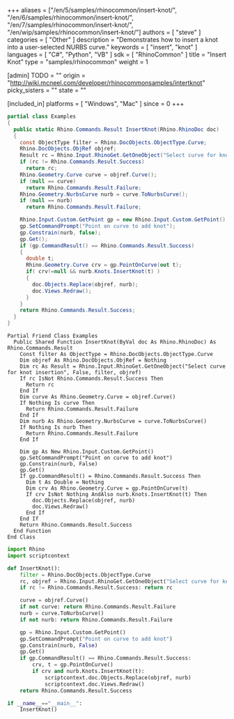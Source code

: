 +++
aliases = ["/en/5/samples/rhinocommon/insert-knot/", "/en/6/samples/rhinocommon/insert-knot/", "/en/7/samples/rhinocommon/insert-knot/", "/en/wip/samples/rhinocommon/insert-knot/"]
authors = [ "steve" ]
categories = [ "Other" ]
description = "Demonstrates how to insert a knot into a user-selected NURBS curve."
keywords = [ "insert", "knot" ]
languages = [ "C#", "Python", "VB" ]
sdk = [ "RhinoCommon" ]
title = "Insert Knot"
type = "samples/rhinocommon"
weight = 1

[admin]
TODO = ""
origin = "http://wiki.mcneel.com/developer/rhinocommonsamples/intertknot"
picky_sisters = ""
state = ""

[included_in]
platforms = [ "Windows", "Mac" ]
since = 0
+++

<div class="codetab-content" id="cs">

```cs
partial class Examples
{
  public static Rhino.Commands.Result InsertKnot(Rhino.RhinoDoc doc)
  {
    const ObjectType filter = Rhino.DocObjects.ObjectType.Curve;
    Rhino.DocObjects.ObjRef objref;
    Result rc = Rhino.Input.RhinoGet.GetOneObject("Select curve for knot insertion", false, filter, out objref);
    if (rc != Rhino.Commands.Result.Success)
      return rc;
    Rhino.Geometry.Curve curve = objref.Curve();
    if (null == curve)
      return Rhino.Commands.Result.Failure;
    Rhino.Geometry.NurbsCurve nurb = curve.ToNurbsCurve();
    if (null == nurb)
      return Rhino.Commands.Result.Failure;

    Rhino.Input.Custom.GetPoint gp = new Rhino.Input.Custom.GetPoint();
    gp.SetCommandPrompt("Point on curve to add knot");
    gp.Constrain(nurb, false);
    gp.Get();
    if (gp.CommandResult() == Rhino.Commands.Result.Success)
    {
      double t;
      Rhino.Geometry.Curve crv = gp.PointOnCurve(out t);
      if( crv!=null && nurb.Knots.InsertKnot(t) )
      {
        doc.Objects.Replace(objref, nurb);
        doc.Views.Redraw();
      }
    }
    return Rhino.Commands.Result.Success;  
  }
}
```

</div>


<div class="codetab-content" id="vb">

```vbnet
Partial Friend Class Examples
  Public Shared Function InsertKnot(ByVal doc As Rhino.RhinoDoc) As Rhino.Commands.Result
	Const filter As ObjectType = Rhino.DocObjects.ObjectType.Curve
	Dim objref As Rhino.DocObjects.ObjRef = Nothing
	Dim rc As Result = Rhino.Input.RhinoGet.GetOneObject("Select curve for knot insertion", False, filter, objref)
	If rc IsNot Rhino.Commands.Result.Success Then
	  Return rc
	End If
	Dim curve As Rhino.Geometry.Curve = objref.Curve()
	If Nothing Is curve Then
	  Return Rhino.Commands.Result.Failure
	End If
	Dim nurb As Rhino.Geometry.NurbsCurve = curve.ToNurbsCurve()
	If Nothing Is nurb Then
	  Return Rhino.Commands.Result.Failure
	End If

	Dim gp As New Rhino.Input.Custom.GetPoint()
	gp.SetCommandPrompt("Point on curve to add knot")
	gp.Constrain(nurb, False)
	gp.Get()
	If gp.CommandResult() = Rhino.Commands.Result.Success Then
	  Dim t As Double = Nothing
	  Dim crv As Rhino.Geometry.Curve = gp.PointOnCurve(t)
	  If crv IsNot Nothing AndAlso nurb.Knots.InsertKnot(t) Then
		doc.Objects.Replace(objref, nurb)
		doc.Views.Redraw()
	  End If
	End If
	Return Rhino.Commands.Result.Success
  End Function
End Class
```

</div>


<div class="codetab-content" id="py">

```python
import Rhino
import scriptcontext

def InsertKnot():
    filter = Rhino.DocObjects.ObjectType.Curve
    rc, objref = Rhino.Input.RhinoGet.GetOneObject("Select curve for knot insertion", False, filter)
    if rc != Rhino.Commands.Result.Success: return rc

    curve = objref.Curve()
    if not curve: return Rhino.Commands.Result.Failure
    nurb = curve.ToNurbsCurve()
    if not nurb: return Rhino.Commands.Result.Failure

    gp = Rhino.Input.Custom.GetPoint()
    gp.SetCommandPrompt("Point on curve to add knot")
    gp.Constrain(nurb, False)
    gp.Get()
    if gp.CommandResult() == Rhino.Commands.Result.Success:
        crv, t = gp.PointOnCurve()
        if crv and nurb.Knots.InsertKnot(t):
            scriptcontext.doc.Objects.Replace(objref, nurb)
            scriptcontext.doc.Views.Redraw()
    return Rhino.Commands.Result.Success

if __name__=="__main__":
    InsertKnot()
```

</div>
